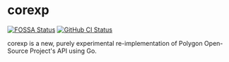 # corexp

[![FOSSA Status](https://app.fossa.com/api/projects/git%2Bgithub.com%2Fgetpolygon%2Fcorexp.svg?type=small)](https://app.fossa.com/projects/git%2Bgithub.com%2Fgetpolygon%2Fcorexp?ref=badge_small)
[![GitHub CI Status](https://github.com/getpolygon/corexpxp/actions/workflows/tests.yml/badge.svg)](https://github.com/getpolygon/corexpxp/actions/workflows/tests.yml)

corexp is a new, purely experimental re-implementation of Polygon Open-Source Project's API using Go.
